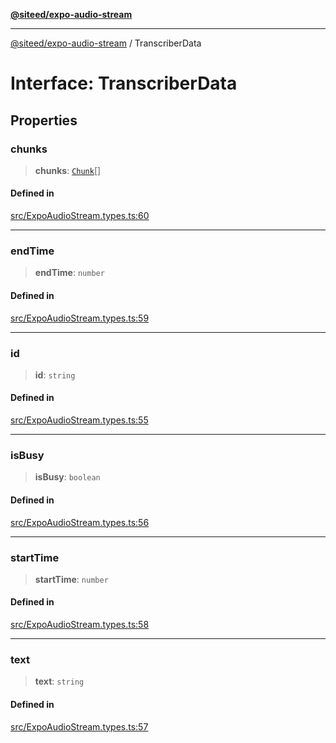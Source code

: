[**@siteed/expo-audio-stream**](../README.md)

***

[@siteed/expo-audio-stream](../README.md) / TranscriberData

# Interface: TranscriberData

## Properties

### chunks

> **chunks**: [`Chunk`](Chunk.md)[]

#### Defined in

[src/ExpoAudioStream.types.ts:60](https://github.com/deeeed/expo-audio-stream/blob/f331673c63a1455c43da58e2ce3d990dd3519dae/packages/expo-audio-stream/src/ExpoAudioStream.types.ts#L60)

***

### endTime

> **endTime**: `number`

#### Defined in

[src/ExpoAudioStream.types.ts:59](https://github.com/deeeed/expo-audio-stream/blob/f331673c63a1455c43da58e2ce3d990dd3519dae/packages/expo-audio-stream/src/ExpoAudioStream.types.ts#L59)

***

### id

> **id**: `string`

#### Defined in

[src/ExpoAudioStream.types.ts:55](https://github.com/deeeed/expo-audio-stream/blob/f331673c63a1455c43da58e2ce3d990dd3519dae/packages/expo-audio-stream/src/ExpoAudioStream.types.ts#L55)

***

### isBusy

> **isBusy**: `boolean`

#### Defined in

[src/ExpoAudioStream.types.ts:56](https://github.com/deeeed/expo-audio-stream/blob/f331673c63a1455c43da58e2ce3d990dd3519dae/packages/expo-audio-stream/src/ExpoAudioStream.types.ts#L56)

***

### startTime

> **startTime**: `number`

#### Defined in

[src/ExpoAudioStream.types.ts:58](https://github.com/deeeed/expo-audio-stream/blob/f331673c63a1455c43da58e2ce3d990dd3519dae/packages/expo-audio-stream/src/ExpoAudioStream.types.ts#L58)

***

### text

> **text**: `string`

#### Defined in

[src/ExpoAudioStream.types.ts:57](https://github.com/deeeed/expo-audio-stream/blob/f331673c63a1455c43da58e2ce3d990dd3519dae/packages/expo-audio-stream/src/ExpoAudioStream.types.ts#L57)
